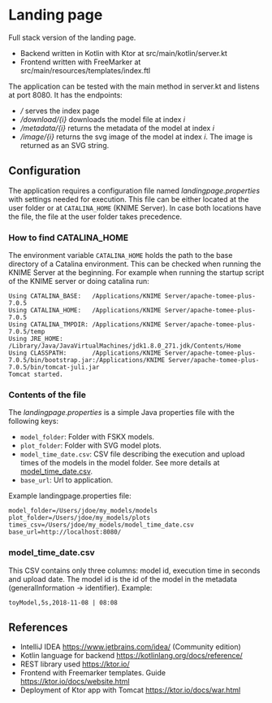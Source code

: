 # Landing page
Full stack version of the landing page.
- Backend written in Kotlin with Ktor at src/main/kotlin/server.kt
- Frontend written with FreeMarker at src/main/resources/templates/index.ftl

The application can be tested with the main method in server.kt and listens at port 8080. It has the endpoints:
- */* serves the index page
- */download/{i}* downloads the model file at index *i*
- */metadata/{i}* returns the metadata of the model at index *i*
- */image/{i}* returns the svg image of the model at index *i*. The image is returned as an SVG string.

## Configuration
The application requires a configuration file named *landingpage.properties* with settings needed for execution. This file can be either located at the user folder or at `CATALINA_HOME` (KNIME Server). In case both locations have the file, the file at the user folder takes precedence.

### How to find CATALINA_HOME
The environment variable `CATALINA_HOME` holds the path to the base directory of a Catalina environment. This can be checked when running the KNIME Server at the beginning. For example when running the startup script of the KNIME server or doing catalina run:

```
Using CATALINA_BASE:   /Applications/KNIME Server/apache-tomee-plus-7.0.5
Using CATALINA_HOME:   /Applications/KNIME Server/apache-tomee-plus-7.0.5
Using CATALINA_TMPDIR: /Applications/KNIME Server/apache-tomee-plus-7.0.5/temp
Using JRE_HOME:        /Library/Java/JavaVirtualMachines/jdk1.8.0_271.jdk/Contents/Home
Using CLASSPATH:       /Applications/KNIME Server/apache-tomee-plus-7.0.5/bin/bootstrap.jar:/Applications/KNIME Server/apache-tomee-plus-7.0.5/bin/tomcat-juli.jar
Tomcat started.
```

### Contents of the file

The *landingpage.properties* is a simple Java properties file with the following keys:
* `model_folder`: Folder with FSKX models.
* `plot_folder`: Folder with SVG model plots.
* `model_time_date.csv`: CSV file describing the execution and upload times of the models in the model folder. See more details at [model_time_date.csv](#model_time_datecsv).
* `base_url`: Url to application.

Example landingpage.properties file:
```
model_folder=/Users/jdoe/my_models/models
plot_folder=/Users/jdoe/my_models/plots
times_csv=/Users/jdoe/my_models/model_time_date.csv
base_url=http://localhost:8080/
```

### model_time_date.csv
This CSV contains only three columns: model id, execution time in seconds and upload date. The model id is the id of the model in the metadata (generalInformation -> identifier). Example:
```
toyModel,5s,2018-11-08 | 08:08
```

## References
-	IntelliJ IDEA https://www.jetbrains.com/idea/ (Community edition)
-	Kotlin language for backend https://kotlinlang.org/docs/reference/
-	REST library used https://ktor.io/
-	Frontend with Freemarker templates. Guide https://ktor.io/docs/website.html
-	Deployment of Ktor app with Tomcat https://ktor.io/docs/war.html
